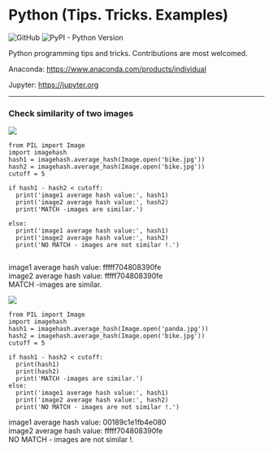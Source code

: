# Python (Tips. Tricks. Examples)

![GitHub](https://img.shields.io/github/license/mashape/apistatus.svg)
![PyPI - Python Version](https://img.shields.io/pypi/pyversions/Django.svg)

Python programming tips and tricks. Contributions are most welcomed.

Anaconda: https://www.anaconda.com/products/individual

Jupyter: https://jupyter.org

---

### Check similarity of two images


<img src="https://github.com/yasinnaal/images/blob/main/bb_reuslt.png?raw=true">

```
from PIL import Image
import imagehash
hash1 = imagehash.average_hash(Image.open('bike.jpg')) 
hash2 = imagehash.average_hash(Image.open('bike.jpg')) 
cutoff = 5

if hash1 - hash2 < cutoff:
  print('image1 average hash value:', hash1)
  print('image2 average hash value:', hash2)  
  print('MATCH -images are similar.')
  
else:
  print('image1 average hash value:', hash1)
  print('image2 average hash value:', hash2)    
  print('NO MATCH - images are not similar !.')
  
```  
image1 average hash value: fffff704808390fe<br>
image2 average hash value: fffff704808390fe<br>
MATCH -images are similar.<br>

<img src="https://github.com/yasinnaal/images/blob/main/bp_reuslt.png?raw=true">

```
from PIL import Image
import imagehash
hash1 = imagehash.average_hash(Image.open('panda.jpg')) 
hash2 = imagehash.average_hash(Image.open('bike.jpg')) 
cutoff = 5

if hash1 - hash2 < cutoff:
  print(hash1)
  print(hash2)
  print('MATCH -images are similar.')
else:
  print('image1 average hash value:', hash1)
  print('image2 average hash value:', hash2)    
  print('NO MATCH - images are not similar !.')

```

image1 average hash value: 00189c1e1fb4e080 <br>
image2 average hash value: fffff704808390fe <br>
NO MATCH - images are not similar !. <br>
